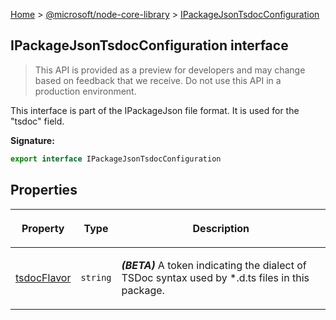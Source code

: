 [Home](./index) &gt; [@microsoft/node-core-library](./node-core-library.md) &gt; [IPackageJsonTsdocConfiguration](./node-core-library.ipackagejsontsdocconfiguration.md)

## IPackageJsonTsdocConfiguration interface

> This API is provided as a preview for developers and may change based on feedback that we receive. Do not use this API in a production environment.
> 

This interface is part of the IPackageJson file format. It is used for the "tsdoc" field.

<b>Signature:</b>

```typescript
export interface IPackageJsonTsdocConfiguration 
```

## Properties

|  <p>Property</p> | <p>Type</p> | <p>Description</p> |
|  --- | --- | --- |
|  <p>[tsdocFlavor](./node-core-library.ipackagejsontsdocconfiguration.tsdocflavor.md)</p> | <p>`string`</p> | <p><b><i>(BETA)</i></b> A token indicating the dialect of TSDoc syntax used by \*.d.ts files in this package.</p> |

